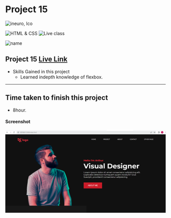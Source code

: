 # Project 15

![ineuro, lco](https://img.shields.io/badge/Ineuron-LOC-orange)


![HTML & CSS](https://img.shields.io/badge/HTML-CSS-orange)
![Live class](https://img.shields.io/badge/LIVE--CLASS-PROJECT--15-green)

![name](https://img.shields.io/badge/Swapnil-Landge)

## Project 15 [Live Link]()

-   Skills Gained in this project
    -   Learned indepth knowledge of flexbox.

---

## Time taken to finish this project

-   8hour.

#### Screenshot

![Desktop](./screenshots/Project_15.png)
